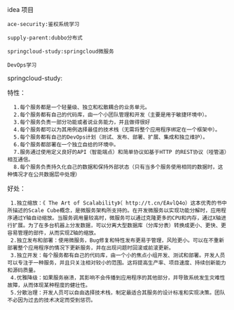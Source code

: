 idea 项目

    ace-security:鉴权系统学习

    supply-parent:dubbo分布式

    springcloud-study:springcloud微服务

    DevOps学习









springcloud-study:
   
  特性：

      1.每个服务都是一个轻量级、独立和松散耦合的业务单元。
	  2.每个服务都有自己的代码库，由一个小团队管理和开发（主要是用于敏捷环境中）。
	  3.每个服务负责一部分功能或者说业务能力，并且做得很好
	  4.每个服务都可以为其用例选择最佳的技术栈（无需将整个应用程序绑定在一个框架中）。
	  5.每个服务都有自己的DevOps计划（测试、发布、部署、扩展、集成和独立维护）。
	  6.每个服务都部署在一个独立自给的环境中。
	  7.服务通过使用定义良好的API（智能端点）和简单协议如基于HTTP 的REST协议（哑管道）相互通信。
	  8.每个服务负责持久化自己的数据和保持外部状态（只有当多个服务使用相同的数据时，这种情况才在公共数据层中处理）
	  
  好处：

     1.独立缩放：《 The Art of Scalability》（ http://t.cn/EAvlQ4o）这本优秀的书中所描述的Scale Cube概念，是微服务架构所支持的。在开发微服务以实现功能分解时，应用程序通过Y轴自动缩放。当服务调用量较高时，微服务可以通过克隆更多的CPU和内存，通过X轴进行扩展。为了在多台机器上分发数据，可以分离大型数据库（分库分表）转换成更小、更快、更容易管理的部件，从而实现Z轴的缩放。
     2.独立发布和部署：使用微服务，Bug修复和特性发布更易于管理，风险更小。可以在不重新部署整个应用程序的情况下更新服务，并在出现问题时回滚或前滚更新。
     3.独立开发：每个服务都有自己的代码库，由一个小的焦点小组开发、测试和部署。开发人员可以专注于一种服务，并且只关注相对较小的范围。这将提高生产率、项目速度、持续创新能力和源码质量。
     4.优雅降级：如果服务崩溃，其影响不会传播到应用程序的其他部分，并导致系统发生灾难性故障，从而体现某种程度的健壮性。
     5.分散治理：开发人员可以自由选择技术栈，制定最适合其服务的设计标准和实现决策。团队不必因为过去的技术决定而受到惩罚。


	  
    
	 

